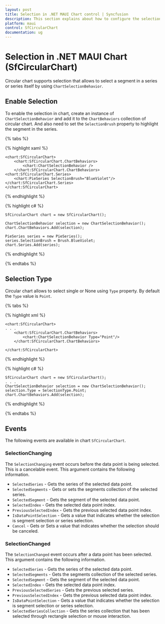 ```yaml
---
layout: post
title: Selection in .NET MAUI Chart control | Syncfusion
description: This section explains about how to configure the selection support and its features applying in .NET MAUI Chart (SfCircularChart).
platform: maui
control: SfCircularChart
documentation: ug
---
```


# Selection in .NET MAUI Chart (SfCircularChart)

Circular chart supports selection that allows to select a segment in a series or series itself by using `ChartSelectionBehavior`. 

## Enable Selection

To enable the selection in chart, create an instance of `ChartSelectionBehavior` and add it to the `ChartBehaviors` collection of circular chart. And also need to set the `SelectionBrush` property to highlight the segment in the series.

{% tabs %}

{% highlight xaml %}

    <chart:SfCircularChart>
        <chart:SfCircularChart.ChartBehaviors>
            <chart:ChartSelectionBehavior />
        </chart:SfCircularChart.ChartBehaviors>
    <chart:SfCircularChart.Series>
        <chart:PieSeries SelectionBrush="BlueViolet"/>
    </chart:SfCircularChart.Series>
    </chart:SfCircularChart>

{% endhighlight %}

{% highlight c# %}

    SfCircularChart chart = new SfCircularChart();

    ChartSelectionBehavior selection = new ChartSelectionBehavior();
    chart.ChartBehaviors.Add(selection);

    PieSeries series = new PieSeries();
    series.SelectionBrush = Brush.BlueViolet;
    chart.Series.Add(series);

{% endhighlight %}

{% endtabs %}

## Selection Type

Circular chart allows to select single or None using `Type` property. By default the `Type` value is `Point`.

{% tabs %}

{% highlight xml %}

    <chart:SfCircularChart>
    . . .
        <chart:SfCircularChart.ChartBehaviors>
            <chart:ChartSelectionBehavior Type="Point"/>
        </chart:SfCircularChart.ChartBehaviors>

    </chart:SfCircularChart>

{% endhighlight %}

{% highlight c# %}

    SfCircularChart chart = new SfCircularChart();
    . . .
    ChartSelectionBehavior selection = new ChartSelectionBehavior();
    selection.Type = SelectionType.Point;
    chart.ChartBehaviors.Add(selection);

{% endhighlight %}

{% endtabs %}

## Events

The following events are available in chart `SfCircularChart`.

### SelectionChanging

The `SelectionChanging` event occurs before the data point is being selected. This is a cancelable event. This argument contains the following information.

* `SelectedSeries` - Gets the series of the selected data point.
* `SelectedSegments` - Gets or sets the segments collection of the selected series.
* `SelectedSegment` - Gets the segment of the selected data point.
* `SelectedIndex` - Gets the selected data point index.
* `PreviousSelectedIndex` - Gets the previous selected data point index.
* `IsDataPointSelection` - Gets a value that indicates whether the selection is segment selection or series selection.
* `Cancel` - Gets or Sets a value that indicates whether the selection should be canceled.

### SelectionChanged

The `SelectionChanged` event occurs after a data point has been selected. This argument contains the following information.

* `SelectedSeries` - Gets the series of the selected data point.
* `SelectedSegments` - Gets the segments collection of the selected series.
* `SelectedSegment` - Gets the segment of the selected data point.
* `SelectedIndex` - Gets the selected data point index.
* `PreviousSelectedSeries` - Gets the previous selected series.
* `PreviousSelectedIndex` - Gets the previous selected data point index.
* `IsDataPointSelection` - Gets a value that indicates whether the selection is segment selection or series selection.
* `SelectedSeriesCollection` - Gets the series collection that has been selected through rectangle selection or mouse interaction.
